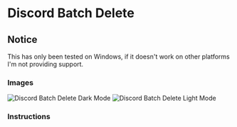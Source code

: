 # Discord Batch Delete
## Notice
This has only been tested on Windows, if it doesn't work on other platforms I'm not providing support.
### Images
![Discord Batch Delete Dark Mode](https://i.imgur.com/6o4geXT.png)
![Discord Batch Delete Light Mode](https://i.imgur.com/lygIF9A.png)
### Instructions
